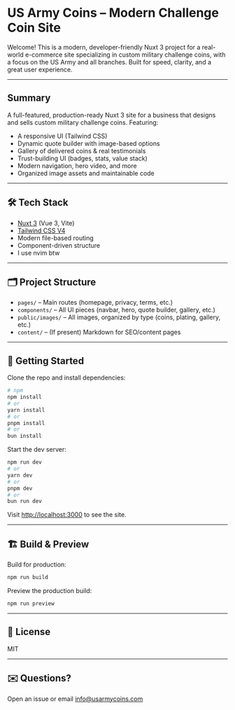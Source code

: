 # US Army Coins – Modern Challenge Coin Site

Welcome! This is a modern, developer-friendly Nuxt 3 project for a real-world e-commerce site specializing in custom military challenge coins, with a focus on the US Army and all branches. Built for speed, clarity, and a great user experience.

---

## Summary 
A full-featured, production-ready Nuxt 3 site for a business that designs and sells custom military challenge coins. Featuring:
- A responsive UI (Tailwind CSS)
- Dynamic quote builder with image-based options
- Gallery of delivered coins & real testimonials
- Trust-building UI (badges, stats, value stack)
- Modern navigation, hero video, and more
- Organized image assets and maintainable code

---

## 🛠️ Tech Stack
- [Nuxt 3](https://nuxt.com/) (Vue 3, Vite)
- [Tailwind CSS V4](https://tailwindcss.com/)
- Modern file-based routing
- Component-driven structure
- I use nvim btw

---

## 🗂️ Project Structure 
- `pages/` – Main routes (homepage, privacy, terms, etc.)
- `components/` – All UI pieces (navbar, hero, quote builder, gallery, etc.)
- `public/images/` – All images, organized by type (coins, plating, gallery, etc.)
- `content/` – (If present) Markdown for SEO/content pages

---

## 🏁 Getting Started
Clone the repo and install dependencies:

```bash
# npm
npm install
# or
yarn install
# or
pnpm install
# or
bun install
```

Start the dev server:
```bash
npm run dev
# or
yarn dev
# or
pnpm dev
# or
bun run dev
```

Visit [http://localhost:3000](http://localhost:3000) to see the site.

---

## 🏗️ Build & Preview
Build for production:
```bash
npm run build
```
Preview the production build:
```bash
npm run preview
```

---

## 📄 License
MIT 

---

## ✉️ Questions?
Open an issue or email info@usarmycoins.com
